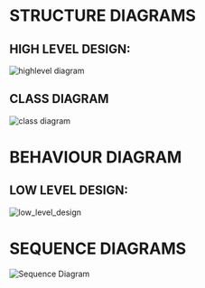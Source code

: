 # **STRUCTURE DIAGRAMS**

## HIGH LEVEL DESIGN:
![highlevel diagram](https://user-images.githubusercontent.com/99134492/156714006-24b461fa-ec4e-4b4a-9c71-aebcd4113e2a.jpg)


## CLASS DIAGRAM
![class diagram](https://user-images.githubusercontent.com/99134492/156714023-5b17d461-ad03-445c-b8a1-21034b0640b9.jpg)



# **BEHAVIOUR DIAGRAM**


## LOW LEVEL DESIGN:
![low_level_design](https://user-images.githubusercontent.com/99134492/156714085-2ccf23d1-62d9-47c6-8bcd-123271a57d71.jpg)



# **SEQUENCE DIAGRAMS**
![Sequence Diagram](https://user-images.githubusercontent.com/99134492/156714129-c55f456d-48c3-461b-a6c4-aee339bebe76.jpg)
